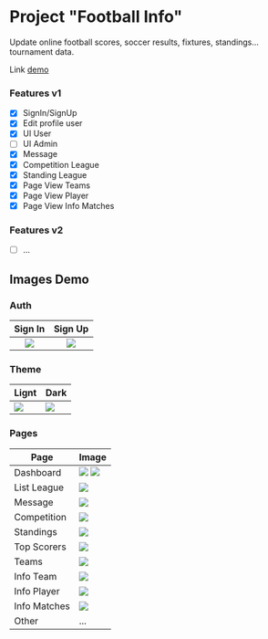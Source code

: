# Project "Football Info"

Update online football scores, soccer results, fixtures, standings... tournament data.

Link [demo](https://anhminh155.github.io/react-tailwind-football)

### Features v1
- [x] SignIn/SignUp
- [x] Edit profile user
- [x] UI User
- [ ] UI Admin
- [x] Message
- [x] Competition League
- [x] Standing League
- [x] Page View Teams
- [x] Page View Player
- [x] Page View Info Matches

### Features v2
- [ ] ...

## Images Demo
### Auth
Sign In            |  Sign Up
:-------------------------:|:-------------------------:
![](https://i.imgur.com/Yqa3czu.png)  |  ![](https://i.imgur.com/uLoECX3.png)
 
### Theme
| Lignt       | Dark       |
| -------------- | -------------- |
| ![](https://i.imgur.com/VQ4SRUu.png)    | ![](https://i.imgur.com/ggpajAg.png)    |

### Pages
|    Page    | Image       |
| -------------- | -------------- |
| Dashboard      | ![](https://i.imgur.com/16rODOW.png) ![](https://i.imgur.com/wy9bqfs.png)    |
| List League    | ![](https://i.imgur.com/Y5lxF70.png)     |
| Message    | ![](https://i.imgur.com/6UO3auv.png)    |
| Competition    | ![](https://i.imgur.com/lSzfdKk.png)    |
| Standings    | ![](https://i.imgur.com/GPEdwbq.png)    |
| Top Scorers    | ![](https://i.imgur.com/A5TaYot.png)    |
| Teams    | ![](https://i.imgur.com/s9Jd7Dn.png)    |
| Info Team    | ![](https://i.imgur.com/B4FFySA.png)    |
| Info Player    | ![](https://i.imgur.com/Ow8WlVZ.png)    |
| Info Matches    | ![](https://i.imgur.com/5yKhTNV.png)    |
| Other    | ...    |
